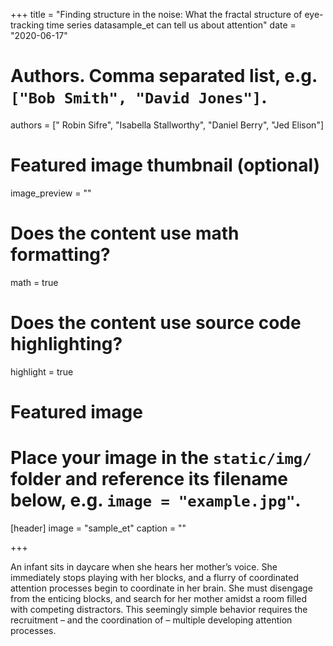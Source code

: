 +++
title = "Finding structure in the noise: What the fractal structure of eye-tracking time series datasample_et can tell us about attention"
date = "2020-06-17"

# Authors. Comma separated list, e.g. `["Bob Smith", "David Jones"]`.
authors = [" Robin Sifre", "Isabella Stallworthy", "Daniel Berry", "Jed Elison"]


# Featured image thumbnail (optional)
image_preview = ""


# Does the content use math formatting?
math = true

# Does the content use source code highlighting?
highlight = true

# Featured image
# Place your image in the `static/img/` folder and reference its filename below, e.g. `image = "example.jpg"`.
[header]
image = "sample_et"
caption = ""

+++

An infant sits in daycare when she hears her mother’s voice. She immediately stops playing with her blocks, and a flurry of coordinated attention processes begin to coordinate in her brain. She must disengage from the enticing blocks, and search for her mother amidst a room filled with competing distractors. This seemingly simple behavior requires the recruitment – and the coordination of – multiple developing attention processes.

